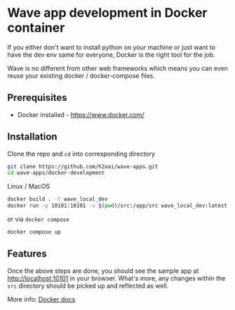 # Wave app development in Docker container

If you either don't want to install python on your machine or just want to have the dev env same for everyone, Docker is the right tool for the job.

Wave is no different from other web frameworks which means you can even reuse your existing docker / docker-compose files.

## Prerequisites

* Docker installed - <https://www.docker.com/>

## Installation

Clone the repo and `cd` into corresponding directory

```sh
git clone https://github.com/h2oai/wave-apps.git
cd wave-apps/docker-development
```

Linux / MacOS

```sh
docker build . -t wave_local_dev
docker run -p 10101:10101 -v $(pwd)/src:/app/src wave_local_dev:latest
```

or via `docker compose`

```sh
docker compose up
```

## Features

Once the above steps are done, you should see the sample app at <http://localhost:10101> in your browser. What's more, any changes within the `src` directory should be picked up and reflected as well.

More info: [Docker docs](https://docs.docker.com/)

